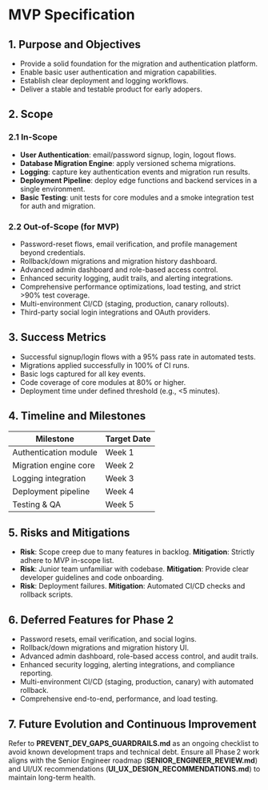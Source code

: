  # MVP Specification

 ## 1. Purpose and Objectives
 - Provide a solid foundation for the migration and authentication platform.
 - Enable basic user authentication and migration capabilities.
 - Establish clear deployment and logging workflows.
 - Deliver a stable and testable product for early adopers.

 ## 2. Scope
 ### 2.1 In-Scope
- **User Authentication**: email/password signup, login, logout flows.
- **Database Migration Engine**: apply versioned schema migrations.
- **Logging**: capture key authentication events and migration run results.
- **Deployment Pipeline**: deploy edge functions and backend services in a single environment.
- **Basic Testing**: unit tests for core modules and a smoke integration test for auth and migration.

 ### 2.2 Out-of-Scope (for MVP)
- Password-reset flows, email verification, and profile management beyond credentials.
- Rollback/down migrations and migration history dashboard.
- Advanced admin dashboard and role-based access control.
- Enhanced security logging, audit trails, and alerting integrations.
- Comprehensive performance optimizations, load testing, and strict >90% test coverage.
- Multi-environment CI/CD (staging, production, canary rollouts).
- Third-party social login integrations and OAuth providers.

 ## 3. Success Metrics
- Successful signup/login flows with a 95% pass rate in automated tests.
- Migrations applied successfully in 100% of CI runs.
- Basic logs captured for all key events.
- Code coverage of core modules at 80% or higher.
- Deployment time under defined threshold (e.g., <5 minutes).

 ## 4. Timeline and Milestones
 | Milestone                     | Target Date    |
 |-------------------------------|----------------|
 | Authentication module         | Week 1         |
 | Migration engine core         | Week 2         |
 | Logging integration           | Week 3         |
 | Deployment pipeline           | Week 4         |
 | Testing & QA                  | Week 5         |

 ## 5. Risks and Mitigations
 - **Risk**: Scope creep due to many features in backlog.
   **Mitigation**: Strictly adhere to MVP in-scope list.
 - **Risk**: Junior team unfamiliar with codebase.
   **Mitigation**: Provide clear developer guidelines and code onboarding.
 - **Risk**: Deployment failures.
   **Mitigation**: Automated CI/CD checks and rollback scripts.

## 6. Deferred Features for Phase 2
- Password resets, email verification, and social logins.
- Rollback/down migrations and migration history UI.
- Advanced admin dashboard, role-based access control, and audit trails.
- Enhanced security logging, alerting integrations, and compliance reporting.
- Multi-environment CI/CD (staging, production, canary) with automated rollback.
- Comprehensive end-to-end, performance, and load testing.

## 7. Future Evolution and Continuous Improvement
Refer to **PREVENT_DEV_GAPS_GUARDRAILS.md** as an ongoing checklist to avoid known development traps and technical debt. Ensure all Phase 2 work aligns with the Senior Engineer roadmap (**SENIOR_ENGINEER_REVIEW.md**) and UI/UX recommendations (**UI_UX_DESIGN_RECOMMENDATIONS.md**) to maintain long-term health.
